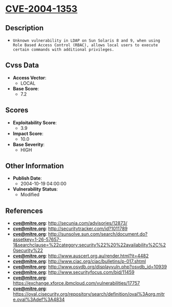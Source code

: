 
# [CVE-2004-1353](https://cve.mitre.org/cgi-bin/cvename.cgi?name=CVE-2004-1353)

## Description

- `Unknown vulnerability in LDAP on Sun Solaris 8 and 9, when using Role Based Access Control (RBAC), allows local users to execute certain commands with additional privileges.`

## Cvss Data

- **Access Vector**:
  - LOCAL
- **Base Score**:
  - 7.2

## Scores

- **Exploitability Score**:
  - 3.9
- **Impact Score**:
  - 10.0
- **Base Severity**:
  - HIGH

## Other Information

- **Publish Date**:
  - 2004-10-19 04:00:00
- **Vulnerability Status**:
  - Modified

## References

- **cve@mitre.org**: http://secunia.com/advisories/12873/
- **cve@mitre.org**: http://securitytracker.com/id?1011789
- **cve@mitre.org**: http://sunsolve.sun.com/search/document.do?assetkey=1-26-57657-1&searchclause=%22category:security%22%20%22availability%2C%20security%22
- **cve@mitre.org**: http://www.auscert.org.au/render.html?it=4482
- **cve@mitre.org**: http://www.ciac.org/ciac/bulletins/p-017.shtml
- **cve@mitre.org**: http://www.osvdb.org/displayvuln.php?osvdb_id=10939
- **cve@mitre.org**: http://www.securityfocus.com/bid/11459
- **cve@mitre.org**: https://exchange.xforce.ibmcloud.com/vulnerabilities/17757
- **cve@mitre.org**: https://oval.cisecurity.org/repository/search/definition/oval%3Aorg.mitre.oval%3Adef%3A4834

